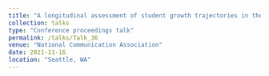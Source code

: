 ```yaml
---
title: "A longitudinal assessment of student growth trajectories in the introductory communication course: Effects of student characteristics and affective reactions"
collection: talks
type: "Conference proceedings talk"
permalink: /talks/Talk_36
venue: "National Communication Association"
date: 2021-11-16
location: "Seattle, WA"
---
```



